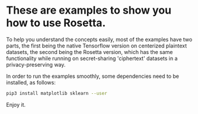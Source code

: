 # These are examples to show you how to use Rosetta.

To help you understand the concepts easily, most of the examples have two parts, the first being the native Tensorflow version on centerized plaintext datasets, the second being the Rosetta version, which has the same functionality while running on secret-sharing 'ciphertext' datasets in a privacy-preserving way.

In order to run the examples smoothly, some dependencies need to be installed, as follows:

```sh
pip3 install matplotlib sklearn --user
```

Enjoy it.
